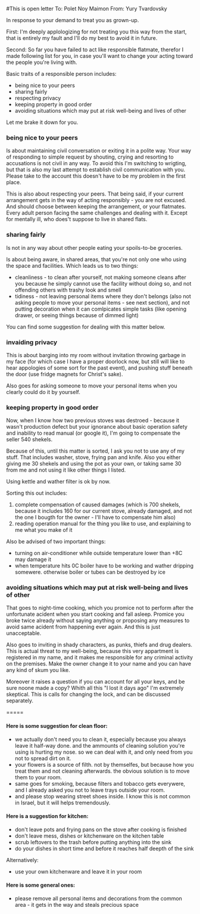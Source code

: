 #This is open letter
    To: Polet Noy Maimon
    From: Yury Tvardovsky

In response to your demand to treat you as grown-up.

First:
I'm deeply applologizing for not treating you this way from the start,
that is entirely my fault and I'll do my best to avoid it in future.

Second:
So far you have failed to act like responsible flatmate, therefor I made
following list for you, in case you'll want to change your acting toward
the people you're living with.

Basic traits of a responsible person includes:
- being nice to your peers
- sharing fairly
- respecting privacy
- keeping property in good order
- avoiding situations which may put at risk well-being and lives of other

Let me brake it down for you.

### being nice to your peers

Is about maintaining civil conversation or exiting it in a polite way. Your
way of responding to simple request by shouting, crying and resorting to
accusations is not civil in any way. To avoid this I'm switching to wrigting,
but that is also my last attempt to establish civil communication with you.
Please take to the account this doesn't have to be my problem in the first
place.

This is also about respecting your peers. That being said, if your current
arrangement gets in the way of acting responsibly - you are not excused. And
should choose between keeping the arrangement, or your flatmates. Every
adult person facing the same challenges and dealing with it. Except for
mentally ill, who does't suppose to live in shared flats.

### sharing fairly

Is not in any way about other people eating your spoils-to-be groceries.

Is about being aware, in shared areas, that you're not only one who using
the space and facilities. Which leads us to two things:
- cleanliness - to clean after yourself, not making someone cleans after
you because he simply cannot use the facility without doing so, and not 
offending others with trashy look and smell
- tidiness - not leaving personal items where they don't belongs (also
not asking people to move your personal items - see next section), and
not putting decoration when it can comlpicates simple tasks (like opening
drawer, or seeing things because of dimmed light)

You can find some suggestion for dealing with this matter below.

### invaiding privacy

This is about barging into my room without invitation throwing garbage in my
face (for which case I have a proper doorlock now, but still will like to hear
appologies of some sort for the past event), and pushing stuff beneath the
door (use fridge magnets for Christ's sake).

Also goes for asking someone to move your personal items when you clearly
could do it by yourself.

### keeping property in good order

Now, when I know how two previous stoves was destroed - because it wasn't
production defect but your ignorance about basic operation safety and
inability to read manual (or google it), I'm going to compensate the seller
540 shekels.

Because of this, until this matter is sorted, I ask you not to use any of my
stuff. That includes washer, stove, frying pan and knife. Also you either
giving me 30 shekels and using the pot as your own, or taking same 30 from
me and not using it like other things I listed.

Using kettle and wather filter is ok by now.

Sorting this out includes:
  1. complete compensation of caused damages (which is 700 shekels, because it
includes 160 for our current stove, already damaged, and not the one I bougth
for the owner - I'll have to compensate him also)
  2. reading operation manual for the thing you like to use, and explaining to me
what you make of it

Also be advised of two important things:
- turning on air-conditioner while outside temperature lower than +8C may
damage it
- when temperature hits 0C boiler have to be working and wather dripping
somewere. otherwise boiler or tubes can be destroyed by ice

### avoiding situations which may put at risk well-being and lives of other

That goes to night-time cooking, which you promice not to perform after the
unfortunate acident when you start cooking and fall asleep. Promice you broke
twice already without saying anything or proposing any measures to avoid same
acident from happening ever again. And this is just unacceptable.

Also goes to inviting in shady characters, as punks, thiefs and drug dealers.
This is actual threat to my well-being, because this very appartment is registered
in my name, and it makes me responsible for any criminal activity on the premises.
Make the owner change it to your name and you can have any kind of skum you like.

Moreover it raises a question if you can account for all your keys, and be sure
noone made a copy? Whith all this "I lost it days ago" I'm extremely skeptical.
This is calls for changing the lock, and can be discussed separately.

=====

#### Here is some suggestion for clean floor:
- we actually don't need you to clean it, especially because you always leave it
half-way done. and the ammounts of cleaning solution you're using is hurting my
nose. so we can deal with it, and only need from you not to spread dirt on it.
- your flowers is a source of filth. not by themselfes, but because how you treat
them and not cleaning afterwards. the obvious solution is to move them to your room.
- same goes for smoking, because filters and tobacco gets everywere, and I already
asked you not to leave trays outside your room.
- and please stop wearing street shoes inside. I know this is not common in Israel,
but it will helps tremendously.

#### Here is a suggestion for kitchen:
- don't leave pots and frying pans on the stove after cooking is finished
- don't leave mess, dishes or kitchenware on the kitchen table
- scrub leftovers to the trash before putting anything into the sink
- do your dishes in short time and before it reaches half deepth of the
sink

Alternatively:
- use your own kitchenware and leave it in your room

#### Here is some general ones:
- please remove all personal items and decorations from the common area - it gets in
the way and steals precious space
